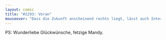 ```yaml
---
layout: comic
title: "#2293: Voran"
mouseover: "Dass die Zukunft anscheinend rechts liegt, lässt auch Interpretationsspielraum..."
---
```


PS: Wunderliebe Glückwünsche, fetzige Mandy.
